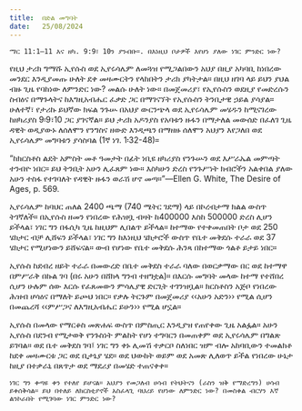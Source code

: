 ```yaml
---
title:  በድል መግባት
date:   25/08/2024
---
```


`ማር 11:1–11 እና ዘካ. 9:9፣ 10ን ያንብቡ።. በእነዚህ ቦታዎች እየሆነ ያለው ነገር ምንድር ነው?`

የዚህ ታሪክ ግማሹ ኢየሱስ ወደ ኢየሩሳሌም ለመጓዝ የሚጋልበውን አህያ በዚያ አካባቢ ከነበረው መንደር እንዲያመጡ ሁለት ደቀ መዛሙርትን የላከበትን ታሪክ ያካትታል። በዚህ ዘገባ ላይ ይህን ያህል ብዙ ጊዜ የባከነው ለምንድር ነው? መልሱ ሁለት ነው። በመጀመሪያ፣ የኢየሱስን ወደዚያ የመድረሱን ስብዕና በማጉላትና ከእግዚአብሔር ፈቃድ ጋር በማገናኘት የኢየሱስን ትንቢታዊ ኃይል ያሳያል። ሁለተኛ፣ የታሪኩ ይህኛው ክፍል ንጉሡ በአህያ ውርንጭላ ወደ ኢየሩሳሌም መሄዱን ከሚናገረው ከዘካሪያስ 9፡9፣10 ጋር ያገናኛል። ይህ ታሪክ አዶንያስ የአባቱን ዙፋን በማታለል መውሰድ በፈለገ ጊዜ ዳዊት ወዲያውኑ ለሰለሞን የንግስና ዘውድ እንዲጫን በማዘዙ ሰለሞን አህያን እየጋለበ ወደ ኢየሩሳሌም መግባቱን ያሳስባል (1ኛ ነገ. 1፡32-48)።

“ከክርስቶስ ልደት አምስት መቶ ዓመታት በፊት ነቢዩ ዘካሪያስ የንጉሡን ወደ እሥራኤል መምጣት ተንብዮ ነበር። ይህ ትንቢት አሁን ሊፈጸም ነው። እስካሁን ድረስ የንጉሥነት ክብሮችን አልቀበል ያለው አሁን ተስፋ የተገባለት የዳዊት ዙፋን ወራሽ ሆኖ መጣ።”—Ellen G. White, The Desire of Ages, p. 569.

ኢየሩሳሌም ከባህር ጠለል 2400 ጫማ (740 ሜትር ገደማ) ላይ በኮረብታማ ክልል ውስጥ ትገኛለች። በኢየሱስ ዘመን የነበረው የሕዝቧ ብዛት ከ400000 እስከ 500000 ድረስ ሊሆን ይችላል፣ ነገር ግን በፋሲካ ጊዜ ከዚህም ሊበልጥ ይችላል። ከተማው የተቀመጠበት ቦታ ወደ 250 ሄክታር ብቻ ሊሸፍን ይችላል፣ ነገር ግን ከእነዚህ ሄክታሮች ውስጥ የቤተ መቅደሱ ተራራ ወደ 37 ሄክታር የሚሆነውን ይሸፍናል። ውብ የሆነው የቤተ መቅደሱ ሕንጻ በከተማው ጎልቶ ይታይ ነበር።

ኢየሱስ ከደብረ ዘይት ተራራ በመውረድ በቤተ መቅደስ ተራራ ባለው በወርቃማው በር ወደ ከተማዋ በምሥራቅ በኩል ገባ (በሩ አሁን በሸክላ ግንብ ተዘግቷል)። በእርሱ መግባት መላው ከተማ የተሸበረ ሲሆን ሁሉም ሰው እርሱ የፈጸመውን ምሳሌያዊ ድርጊት ተገንዝቧል። ክርስቶስን አጅቦ የነበረው ሕዝብ ሆሳዕና በማለት ይጮህ ነበር። የቃሉ ትርጉም በመጀመሪያ ‹‹አሁን አድን›› የሚል ሲሆን በመጨረሻ ‹‹ምሥጋና ለእግዚአብሔር ይሁን›› የሚል ሆኗል።

ኢየሱስ በመላው የማርቆስ መጽሐፍ ውስጥ በምስጢር እንዲያዝ የጠየቀው ጊዜ አልፏል። አሁን ኢየሱስ በደንብ የሚታወቅ የንጉስነት ምልከት የሆነ ተግባርን በመጠቀም ወደ ኢየሩሳሌም በግልጽ ይገባል። ወደ ቤተ መቅደስ ገባ፤ ነገር ግን ቀኑ ሊመሽ ተቃርቦ ስለነበር ዝም ብሎ አከባቢውን ተመልክቶ ከደቀ መዛሙርቱ ጋር ወደ ቢታኒያ ሄደ። ወደ ህውከት ወይም ወደ አመጽ ሊለወጥ ይችል የነበረው ሁኔታ ከዚያ በተቃራኒ በጸጥታ ወደ ማደሪያ በመሄድ ተጠናቀቀ።

`ነገር ግን ቀጣዩ ቀን የተለየ ይሆናል። አህያን የመጋለብ ሀሳብ የትህትናን (ራስን ዝቅ የማድረግን) ሀሳብ ይቀሰቅሳል። ይህ በተለይ ለክርስቲያኖች አስፈላጊ ባህሪይ የሆነው ለምንድር ነው? በመስቀል ብርሃን እኛ ልንኮራበት የሚገባው ነገር ምንድር ነው?`